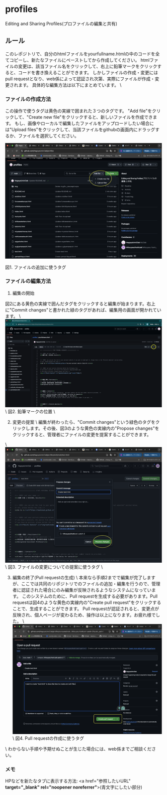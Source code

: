 # profiles
Editing and Sharing Profiles(プロファイルの編集と共有)

## ルール
このレポジトリで、自分のhtmlファイルをyourfullname.htmlの中のコードを全てコピーし、新たなファイルにペーストしてから作成してください。
htmlファイルの変更は、該当ファイル名をクリックして、右上に鉛筆マークをクリックすると、コードを書き換えることができます。
しかしファイルの作成・変更にはpull requestとなり、web係によって認証され次第、実際にファイルが作成・変更されます。
具体的な編集方法は以下にまとめています。
\\

### ファイルの作成方法
この操作で使うタグは黄色の実線で囲まれた３つのタグです。
"Add file"をクリックして、"Create new file"をクリックすると、新しいファイルを作成できます。
もし、画像やローカルで編集したファイルをアップロードしたい場合には"Upload files"をクリックして、当該ファイルをgithubの画面内にドラッグするか、ファイルを選択してください。

![ファイルの作成方法](img/for_description/add_files.png)

図1. ファイルの追加に使うタグ

### ファイルの編集方法
1. 編集の開始

図2にある黄色の実線で囲んだタグをクリックすると編集が始まります。右上に"Commit changes"と書かれた緑のタグがあれば、編集用の画面が開かれています。
\\
![ファイルの編集方法1：編集の開始](img/for_description/editing_files.png)
\\
図2. 鉛筆マークの位置
\\

2. 変更の提案
\\
編集が終わったら、"Commit changes"という緑色のタグをクリックします。その後、図3のような黄色の実線内の"Propose changes"をクリックすると、管理者にファイルの変更を提案することができます。
<!--そして上の小さなセルには、どのファイルを編集したか(例：Update _yourname_.html)を記入してください。-->
\\
![ファイルの編集方法2 : 変更の提案](img/for_description/proposing_changes.png)
\\
図3. ファイルの変更についての提案に使うタグ
\\

3. 編集の終了(Pull requestの生成)
\\
本来なら手順2までで編集が完了しますが、ここでは共同のリポジトリでのファイルの追加・編集を行うので、管理者に認証された場合にのみ編集が反映されるようなシステムになっています。
このシステムのために、Pull requestを生成する必要があります。Pull requestは図4のような黄色の実線内の"Create pull request"をクリックすることで、生成することができます。
Pull requestが認証されると、変更点が反映され、個人ページが変わるため、操作は以上になります。お疲れ様でした。
\\
![ファイルの編集方法2：編集の終了(Pull requestの生成)](img/for_description/create_PR.png)
\\
図4. Pull requestの作成に使うタグ
<!--![Pull requestの承認]()-->
\\
わからない手順や予期せぬことが生じた場合には、web係までご相談ください。

### メモ
HPなどを新たなタブに表示する方法: <a href="参照したいURL" **target="_blank" rel="noopener noreferrer"**>(青文字にしたい部分)</a>
